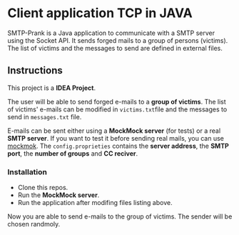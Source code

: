 # Client application TCP  in JAVA

SMTP-Prank is a Java application to communicate with a SMTP server using the Socket API. It sends forged mails to a group of persons (victims). The list of victims and the messages to send are defined in external files. 

## Instructions

This project is a **IDEA Project**.

The user will be able to send forged e-mails to a **group of victims**. The list of victims' e-mails can be modified in `victims.txt`file and the messages to send in `messages.txt` file.

E-mails can be sent either using a **MockMock server** (for tests) or a real **SMTP server**.
If you want to test it before sending real mails, you can use [mockmok](https://github.com/dc55028/MockMock).
The `config.proprieties` contains the **server address**, the **SMTP port**, the **number of groups** and **CC reciver**. 

### Installation
* Clone this repos.
* Run the **MockMock server**.
* Run the application after modifing files listing above. 

Now you are able to send e-mails to the group of victims. The sender will be chosen randmoly.
